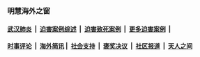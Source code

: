 
### 明慧海外之窗

####  [武汉肺炎](indexes/365.md?t=07151901) &nbsp;|&nbsp;  [迫害案例综述](indexes/328.md?t=07151901) &nbsp;|&nbsp; [迫害致死案例](indexes/277.md?t=07151901)  &nbsp;|&nbsp; [更多迫害案例](indexes/81.md?t=07151901)  &nbsp;|&nbsp; 
####  [时事评论](indexes/19.md?t=07151901) &nbsp;|&nbsp; [海外简讯](indexes/245.md?t=07151901)&nbsp;|&nbsp;  [社会支持](indexes/140.md?t=07151901) &nbsp;|&nbsp; [褒奖决议](indexes/282.md?t=07151901) &nbsp;|&nbsp; [社区报道](indexes/91.md?t=07151901)  &nbsp;|&nbsp; [天人之间](indexes/78.md?t=07151901) 

